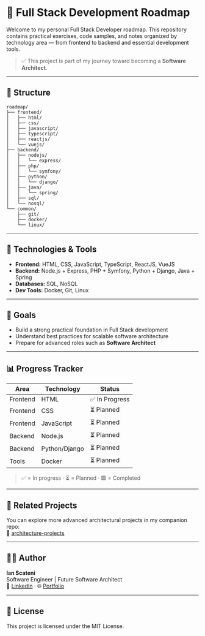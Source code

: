 # 🧠 Full Stack Development Roadmap

Welcome to my personal Full Stack Developer roadmap. This repository contains practical exercises, code samples, and notes organized by technology area — from frontend to backend and essential development tools.

> ✅ This project is part of my journey toward becoming a **Software Architect**.

---

## 📁 Structure

```
roadmap/
├── frontend/
│   ├── html/
│   ├── css/
│   ├── javascript/
│   ├── typescript/
│   ├── reactjs/
│   └── vuejs/
├── backend/
│   ├── nodejs/
│   │   └── express/
│   ├── php/
│   │   └── symfony/
│   ├── python/
│   │   └── django/
│   ├── java/
│   │   └── spring/
│   ├── sql/
│   └── nosql/
└── common/
    ├── git/
    ├── docker/
    └── linux/
```

---

## 🚀 Technologies & Tools

- **Frontend:** HTML, CSS, JavaScript, TypeScript, ReactJS, VueJS
- **Backend:** Node.js + Express, PHP + Symfony, Python + Django, Java + Spring
- **Databases:** SQL, NoSQL
- **Dev Tools:** Docker, Git, Linux

---

## 🎯 Goals

- Build a strong practical foundation in Full Stack development
- Understand best practices for scalable software architecture
- Prepare for advanced roles such as **Software Architect**

---

## 📊 Progress Tracker

| Area        | Technology   | Status      |
|-------------|--------------|-------------|
| Frontend    | HTML         | ✅ In Progress |
| Frontend    | CSS          | ⏳ Planned |
| Frontend    | JavaScript   | ⏳ Planned |
| Backend     | Node.js      | ⏳ Planned |
| Backend     | Python/Django| ⏳ Planned |
| Tools       | Docker       | ⏳ Planned |

> ✅ = In progress · ⏳ = Planned · 🟩 = Completed

---

## 🧩 Related Projects

You can explore more advanced architectural projects in my companion repo:  
🔗 [architecture-projects](https://github.com/IanScateni/architecture-projects)

---

## 🧑‍💻 Author

**Ian Scateni**  
Software Engineer | Future Software Architect  
🔗 [LinkedIn](https://linkedin.com/in/IanScateni) · 🌐 [Portfolio](https://ianscateni.com)

---

## 📜 License

This project is licensed under the MIT License.
